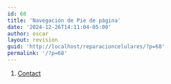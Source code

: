 ```yaml
---
id: 68
title: 'Navegación de Pie de página'
date: '2024-12-26T14:11:04-05:00'
author: oscar
layout: revision
guid: 'http://localhost/reparacioncelulares/?p=68'
permalink: '/?p=68'
---
```


1. [<span class="wp-block-navigation-item__label">Contact</span>](#)